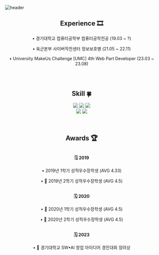 <!--
**jungwoo3490/jungwoo3490** is a ✨ _special_ ✨ repository because its `README.md` (this file) appears on your GitHub profile.

Here are some ideas to get you started:

- 🔭 I’m currently working on ...
- 🌱 I’m currently learning ...
- 👯 I’m looking to collaborate on ...
- 🤔 I’m looking for help with ...
- 💬 Ask me about ...
- 📫 How to reach me: ...
- 😄 Pronouns: ...
- ⚡ Fun fact: ...
-->
<!-- 헤더 -->
![header](https://capsule-render.vercel.app/api?type=slice&color=auto&height=200&section=header&text=Hello&desc=I'm%20JungWoo&fontSize=60&rotate=14&fontAlignY=25&fontAlign=75&descAlignY=43&descAlign=80)

<div align=center>
  
  ## Experience 🎞️
  • 경기대학교 컴퓨터공학부 컴퓨터공학전공 (19.03 ~ ?)
  
  • 육군본부 사이버작전센터 정보보호병 (21.05 ~ 22.11)
  
  • University MakeUs Challenge [UMC] 4th Web Part Developer (23.03 ~ 23.08)
  
  <br/>
  <br/>
  
  <!--기술스택-->
  ## Skill :four_leaf_clover:

  <!--프론트-->
  <img src="https://img.shields.io/badge/HTML5-E34F26?style=flat&logo=HTML5&logoColor=white"/>
  <img src="https://img.shields.io/badge/CSS3-1572B6?style=flat&logo=CSS3&logoColor=white"/>
  <img src="https://img.shields.io/badge/JavaScript-F7DF1E?style=flat&logo=JavaScript&logoColor=white"/>
  <br />
  <img src="https://img.shields.io/badge/React-61DAFB?style=flat&logo=React&logoColor=white"/>
  <img src="https://img.shields.io/badge/React%20Router-CA4245?style=flat&logo=React%20Router&logoColor=white"/>
  
  <br/>
  <br/>
  <br/>
  
  ## Awards 🏆
  <br/>
  <strong>🗓 2019</strong>
  <br/>
  <br/>
  • 2019년 1학기 성적우수장학생 (AVG 4.33)
  
  • 🥇 2019년 2학기 성적우수장학생 (AVG 4.5)
  
  <br/>
  <strong>🗓 2020</strong>
  <br/>
  <br/>
  • 🥇 2020년 1학기 성적우수장학생 (AVG 4.5)
  
  • 🥇 2020년 2학기 성적우수장학생 (AVG 4.5)
  
   <br/>
  <strong>🗓 2023</strong>
  <br/>
  <br/>
  • 🥉 경기대학교 SW•AI 창업 아이디어 경진대회 장려상
  
</div>


